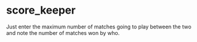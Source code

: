 # score_keeper
Just enter the maximum number of matches going to play between the two and note the number of matches won by who.

